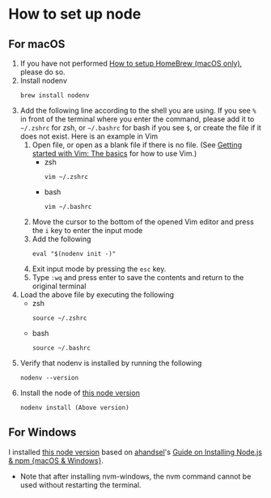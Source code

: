 # How to set up node

## For macOS

1. If you have not performed [How to setup HomeBrew (macOS only)](./setup_brew.md), please do so.
1. Install nodenv
   ```
   brew install nodenv
   ```
1. Add the following line according to the shell you are using. If you see `%` in front of the terminal where you enter the command, please add it to `~/.zshrc` for zsh, or `~/.bashrc` for bash if you see `$`, or create the file if it does not exist. Here is an example in Vim
   1. Open file, or open as a blank file if there is no file. (See [Getting started with Vim: The basics](https://opensource.com/article/19/3/getting-started-vim) for how to use Vim.)
      - zsh
        ```
        vim ~/.zshrc
        ```
      - bash
        ```
        vim ~/.bashrc
        ```
   1. Move the cursor to the bottom of the opened Vim editor and press the `i` key to enter the input mode
   1. Add the following
      ```
      eval "$(nodenv init -)"
      ```
   1. Exit input mode by pressing the `esc` key.
   1. Type `:wq` and press enter to save the contents and return to the original terminal
1. Load the above file by executing the following
   - zsh
     ```
     source ~/.zshrc
     ```
   - bash
     ```
     source ~/.bashrc
     ```
1. Verify that nodenv is installed by running the following
   ```
   nodenv --version
   ```
1. Install the node of [this node version](../.node-version)
   ```
   nodenv install (Above version)
   ```

## For Windows

I installed [this node version](../.node-version) based on [ahandsel](https://dev.to/ahandsel)'s [Guide on Installing Node.js & npm {macOS & Windows}](https://dev.to/kintonedevprogram/guide-on-installing-nodejs-npm-macos-windows-16ii).

* Note that after installing nvm-windows, the nvm command cannot be used without restarting the terminal.
